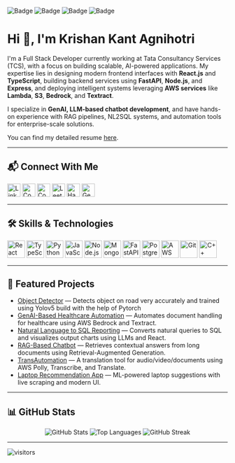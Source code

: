 ![Badge](https://cp-logo.vercel.app/codeforces/kk2_agnihotri?logo=true)
![Badge](https://cp-logo.vercel.app/codechef/kk2_agnihotri?logo=true)
![Badge](https://cp-logo.vercel.app/atcoder/krishnaagnihotri?logo=true)
![Badge](https://cp-logo.vercel.app/leetcode/kk2_agnihotri?logo=true)

<div align="left">

<h1>Hi 👋, I'm Krishan Kant Agnihotri</h1>

I'm a Full Stack Developer currently working at Tata Consultancy Services (TCS), with a focus on building scalable, AI-powered applications. My expertise lies in designing modern frontend interfaces with **React.js** and **TypeScript**, building backend services using **FastAPI**, **Node.js**, and **Express**, and deploying intelligent systems leveraging **AWS services** like **Lambda**, **S3**, **Bedrock**, and **Textract**.

I specialize in **GenAI, LLM-based chatbot development**, and have hands-on experience with RAG pipelines, NL2SQL systems, and automation tools for enterprise-scale solutions.

You can find my detailed resume [here](https://drive.google.com/file/d/162iMEQ2OffZwN4FcmaSzJ8_vr9ui6jB2/view?usp=sharing).

---

<h2>📬 Connect With Me</h2>

<p>
  <a href="https://www.linkedin.com/in/krishankantagnihotri"><img src="https://cdn.jsdelivr.net/npm/simple-icons@v5/icons/linkedin.svg" alt="LinkedIn" width="30"/></a>
  <a href="https://www.codechef.com/users/kk2_agnihotri"><img src="https://cdn.jsdelivr.net/npm/simple-icons@v5/icons/codechef.svg" alt="CodeChef" width="30"/></a>
  <a href="https://codeforces.com/profile/kk2_agnihotri"><img src="https://cdn.jsdelivr.net/npm/simple-icons@v5/icons/codeforces.svg" alt="Codeforces" width="30"/></a>
  <a href="https://www.leetcode.com/kk2_agnihotri"><img src="https://cdn.jsdelivr.net/npm/simple-icons@v5/icons/leetcode.svg" alt="LeetCode" width="30"/></a>
  <a href="https://www.hackerrank.com/krishnaagnihotri"><img src="https://cdn.jsdelivr.net/npm/simple-icons@v5/icons/hackerrank.svg" alt="HackerRank" width="30"/></a>
  <a href="https://auth.geeksforgeeks.org/user/_noname_/profile"><img src="https://cdn.jsdelivr.net/npm/simple-icons@v5/icons/geeksforgeeks.svg" alt="GeeksforGeeks" width="30"/></a>
</p>

---

<h2>🛠️ Skills & Technologies</h2>

<p>
  <img src="https://img.icons8.com/color/48/000000/react-native.png" alt="React" width="40"/>
  <img src="https://img.icons8.com/fluency/48/typescript.png" alt="TypeScript" width="40"/>
  <img src="https://img.icons8.com/color/48/python.png" alt="Python" width="40"/>
  <img src="https://img.icons8.com/color/48/javascript.png" alt="JavaScript" width="40"/>
  <img src="https://img.icons8.com/color/48/nodejs.png" alt="Node.js" width="40"/>
  <img src="https://img.icons8.com/color/48/mongodb.png" alt="MongoDB" width="40"/>
  <img src="https://img.icons8.com/color/48/fastapi.png" alt="FastAPI" width="40"/>
  <img src="https://img.icons8.com/color/48/postgreesql.png" alt="PostgreSQL" width="40"/>
  <img src="https://img.icons8.com/color/48/amazon-web-services.png" alt="AWS" width="40"/>
  <img src="https://img.icons8.com/color/48/git.png" alt="Git" width="40"/>
  <img src="https://img.icons8.com/color/48/c-plus-plus-logo.png" alt="C++" width="40"/>
</p>

---

<h2>🚀 Featured Projects</h2>

<ul>
  <li><a href="https://github.com/KrishanKantAgnihotri/Object-Detection-Using-Yolov5">Object Detector</a> — Detects object on road very accurately and trained using Yolov5 build with the help of Pytorch</li>
  <li><a href="https://github.com/krishankantagnihotri/GenAI-Healthcare-Automation">GenAI-Based Healthcare Automation</a> — Automates document handling for healthcare using AWS Bedrock and Textract.</li>
  <li><a href="https://github.com/krishankantagnihotri/NL2SQL-Charting-System">Natural Language to SQL Reporting</a> — Converts natural queries to SQL and visualizes output charts using LLMs and React.</li>
  <li><a href="https://github.com/krishankantagnihotri/RAG-Document-Chatbot">RAG-Based Chatbot</a> — Retrieves contextual answers from long documents using Retrieval-Augmented Generation.</li>
  <li><a href="https://github.com/krishankantagnihotri/TransAutomation">TransAutomation</a> — A translation tool for audio/video/documents using AWS Polly, Transcribe, and Translate.</li>
  <li><a href="https://github.com/krishankantagnihotri/laptop-recommendation-app">Laptop Recommendation App</a> — ML-powered laptop suggestions with live scraping and modern UI.</li>
</ul>

---

<h2>📊 GitHub Stats</h2>

<p align="center">
  <img src="https://github-readme-stats.vercel.app/api?username=krishankantagnihotri&show_icons=true&theme=radical" alt="GitHub Stats" />
  <img src="https://github-readme-stats.vercel.app/api/top-langs/?username=krishankantagnihotri&layout=compact&theme=radical" alt="Top Languages" />
  <img src="https://github-readme-streak-stats.herokuapp.com/?user=krishankantagnihotri&theme=radical" alt="GitHub Streak" />
</p>

---

![visitors](https://visitor-badge.laobi.icu/badge?page_id=krishankantagnihotri.krishankantagnihotri)
</div>
